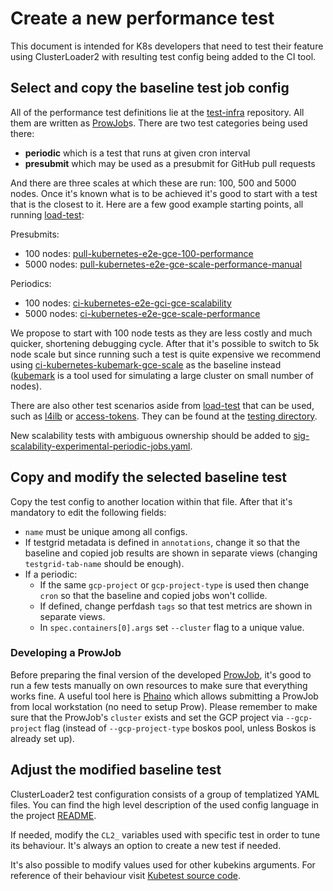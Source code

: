 # Create a new performance test

This document is intended for K8s developers that need to test their feature
using ClusterLoader2 with resulting test config being added to the CI tool.

## Select and copy the baseline test job config

All of the performance test definitions lie at the [test-infra] repository. All
them are written as [ProwJob]s. There are two test categories being used there:

-   **periodic** which is a test that runs at given cron interval
-   **presubmit** which may be used as a presubmit for GitHub pull requests

And there are three scales at which these are run: 100, 500 and 5000 nodes. Once
it's known what is to be achieved it's good to start with a test that is the
closest to it. Here are a few good example starting points, all running
[load-test][]:

Presubmits:

-   100 nodes: [pull-kubernetes-e2e-gce-100-performance]
-   5000 nodes: [pull-kubernetes-e2e-gce-scale-performance-manual]

Periodics:

-   100 nodes: [ci-kubernetes-e2e-gci-gce-scalability]
-   5000 nodes: [ci-kubernetes-e2e-gce-scale-performance]

We propose to start with 100 node tests as they are less costly and much
quicker, shortening debugging cycle. After that it's possible to switch to 5k
node scale but since running such a test is quite expensive we recommend using
[ci-kubernetes-kubemark-gce-scale] as the baseline instead ([kubemark] is a tool
used for simulating a large cluster on small number of nodes).

There are also other test scenarios aside from [load-test] that can be used,
such as [l4ilb] or [access-tokens]. They can be found at the [testing
directory].

New scalability tests with ambiguous ownership should be added to
[sig-scalability-experimental-periodic-jobs.yaml].

## Copy and modify the selected baseline test

Copy the test config to another location within that file. After that it's
mandatory to edit the following fields:

-   `name` must be unique among all configs.
-   If testgrid metadata is defined in `annotations`, change it so that the
    baseline and copied job results are shown in separate views (changing
    `testgrid-tab-name` should be enough).
-   If a periodic:
    -   If the same `gcp-project` or `gcp-project-type` is used then change
        `cron` so that the baseline and copied jobs won't collide.
    -   If defined, change perfdash `tags` so that test metrics are shown in
        separate views.
    -   In `spec.containers[0].args` set `--cluster` flag to a unique value.

### Developing a ProwJob

Before preparing the final version of the developed [ProwJob], it's good to run
a few tests manually on own resources to make sure that everything works fine. A
useful tool here is [Phaino] which allows submitting a ProwJob from local
workstation (no need to setup Prow). Please remember to make sure that the
ProwJob's `cluster` exists and set the GCP project via `--gcp-project` flag
(instead of `--gcp-project-type` boskos pool, unless Boskos is already set up).

## Adjust the modified baseline test

ClusterLoader2 test configuration consists of a group of templatized YAML files.
You can find the high level description of the used config language in the
project [README].

If needed, modify the `CL2_` variables used with specific test in order to tune
its behaviour. It's always an option to create a new test if needed.

It's also possible to modify values used for other kubekins arguments. For
reference of their behaviour visit [Kubetest source code].

  [test-infra]: https://github.com/kubernetes/test-infra/tree/d189c05b6f770a5bbc4224452e223a28d8ac7c57/config/jobs/kubernetes/sig-scalability
  [ProwJob]: https://github.com/kubernetes/test-infra/blob/d189c05b6f770a5bbc4224452e223a28d8ac7c57/prow/jobs.md
  [load-test]: https://github.com/kubernetes/perf-tests/tree/f1d31ce5e28a6ab9eace149d71b2ff22f524a0aa/clusterloader2/testing/load
  [pull-kubernetes-e2e-gce-100-performance]: https://github.com/kubernetes/test-infra/blob/0ad2c03e7ef5fc974b5209cc7fea1ce1fe8bf4b2/config/jobs/kubernetes/sig-scalability/sig-scalability-presubmit-jobs.yaml#L5
  [pull-kubernetes-e2e-gce-scale-performance-manual]: https://github.com/kubernetes/test-infra/blob/0ad2c03e7ef5fc974b5209cc7fea1ce1fe8bf4b2/config/jobs/kubernetes/sig-scalability/sig-scalability-presubmit-jobs.yaml#L223
  [ci-kubernetes-e2e-gci-gce-scalability]: https://github.com/kubernetes/test-infra/blob/d189c05b6f770a5bbc4224452e223a28d8ac7c57/config/jobs/kubernetes/sig-scalability/sig-scalability-release-blocking-jobs.yaml#L152
  [ci-kubernetes-e2e-gce-scale-performance]: https://github.com/kubernetes/test-infra/blob/d189c05b6f770a5bbc4224452e223a28d8ac7c57/config/jobs/kubernetes/sig-scalability/sig-scalability-release-blocking-jobs.yaml#L59
  [ci-kubernetes-kubemark-gce-scale]: https://github.com/kubernetes/test-infra/blob/d189c05b6f770a5bbc4224452e223a28d8ac7c57/config/jobs/kubernetes/sig-scalability/sig-scalability-periodic-jobs.yaml#L438
  [kubemark]: https://github.com/kubernetes/community/blob/master/contributors/devel/sig-scalability/kubemark-guide.md
  [l4ilb]: https://github.com/kubernetes/perf-tests/tree/f1d31ce5e28a6ab9eace149d71b2ff22f524a0aa/clusterloader2/testing/l4ilb
  [access-tokens]: https://github.com/kubernetes/perf-tests/tree/f1d31ce5e28a6ab9eace149d71b2ff22f524a0aa/clusterloader2/testing/access-tokens
  [testing directory]: https://github.com/kubernetes/perf-tests/tree/f1d31ce5e28a6ab9eace149d71b2ff22f524a0aa/clusterloader2/testing
  [sig-scalability-experimental-periodic-jobs.yaml]: https://github.com/kubernetes/test-infra/blob/d189c05b6f770a5bbc4224452e223a28d8ac7c57/config/jobs/kubernetes/sig-scalability/sig-scalability-experimental-periodic-jobs.yaml
  [Phaino]: https://github.com/kubernetes/test-infra/tree/ef78d789f06559f8362106fe3717498672406061/prow/cmd/phaino
  [README]: https://github.com/kubernetes/perf-tests/blob/764074f2612da6673fb806f15120a3f3629d1416/clusterloader2/README.md
  [Kubetest source code]: https://github.com/kubernetes/test-infra/blob/6e76216e7438c6556522fae964e7f050ecb654d1/kubetest/main.go#L134
